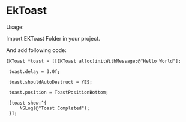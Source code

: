 # EkToast
Usage:

Import EKToast Folder in your project.

And add following code:
   ``` 
   EKToast *toast = [[EKToast alloc]initWithMessage:@"Hello World"];
   
    toast.delay = 3.0f;
    
    toast.shouldAutoDestruct = YES;
    
    toast.position = ToastPositionBottom;
    
    [toast show:^{
        NSLog(@"Toast Completed");
    }];
    
   
